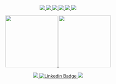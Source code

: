 <br/><br/>
<!---
<p align="center">
 <img src="https://github.com/kevscript/kevscript/blob/master/name.png" />
</p>
<br/>
-->

<p align="center">
    </a>
    <a href="https://www.kevinostafinski.com">
    <img src="https://img.shields.io/badge/-Windows_10-informational?style=flat&logo=windows&logoColor=00adef&color=22223b&labelColor=22223b&logoWidth=12" />
   </a>
   <a href="https://www.kevinostafinski.com">
    <img src="https://img.shields.io/badge/-VS_Code-informational?style=flat&logo=visualstudiocode&logoColor=0078d7&color=22223b&labelColor=22223b&logoWidth=12" />
   </a>
    <a href="https://www.kevinostafinski.com">
    <img src="https://img.shields.io/badge/-Javascript-informational?style=flat&logo=javascript&logoColor=c9ada7b&color=22223b&labelColor=22223b&logoWidth=12" />
   </a>
    <a href="https://www.kevinostafinski.com">
    <img src="https://img.shields.io/badge/-Typescript-informational?style=flat&logo=typescript&logoColor=c9ada7b&color=22223b&labelColor=22223b&logoWidth=12" />
   </a>
    <a href="https://www.kevinostafinski.com">
    <img src="https://img.shields.io/badge/-React-informational?style=flat&logo=react&logoColor=c9ada7b&color=22223b&labelColor=22223b&logoWidth=12" />
   </a>   
 <a href="https://www.kevinostafinski.com">
    <img src="https://img.shields.io/badge/-Node-informational?style=flat&logo=Node.js&logoColor=c9ada7b&color=22223b&labelColor=22223b&logoWidth=12" />
</p>

<p align="center">
 <img height="165" src="https://github-readme-stats.vercel.app/api/top-langs/?username=kevscript&layout=compact&theme=dracula&border_radius=0&bg_color=90,383A54,22223b&title_color=f2e9e4&hide_border=true&langs_count=6" />
 <img height="165" src="https://github-readme-stats.vercel.app/api?username=kevscript&show_icons=true&hide=issues&theme=dracula&bg_color=90,383A54,22223b&title_color=f2e9e4&hide_border=true&icon_color=c9ada7&text_color=f2e9e4&border_radius=0&hide_rank=true&custom_title=Activity&count_private=true" />
</p>

<p align="center">
   <a href="https://www.kevinostafinski.com">
    <img src="https://img.shields.io/static/v1?logo=Keras&label=portfolio&message=website&logoColor=f2e9e4&labelColor=22223b&color=c9ada7&style=for-the-badge" />
  </a>
  <a href="https://www.linkedin.com/in/kevinostafinski">
    <img src="https://img.shields.io/static/v1?logo=LinkedIn&label=linkedin&message=available&logoColor=2867B2&labelColor=22223b&color=c9ada7&style=for-the-badge" alt="Linkedin Badge" />
  </a>
  <a href="https://twitter.com/kevscript">
    <img src="https://img.shields.io/static/v1?logo=twitter&label=twitter&message=follow&logoColor=00acee&labelColor=22223b&color=c9ada7&style=for-the-badge" />
  </a>
</p>

<br/>

<!-- <p align="center">
 <a href="https://github.com/kevscript/vscolors">
  <img src="https://github-readme-stats.vercel.app/api/pin/?username=kevscript&repo=vscolors&theme=dracula&bg_color=22223b&title_color=f2e9e4&border_radius=0&hide_border=true&icon_color=4a4e69&text_color=c9ada7" />
 </a>
 <a href="https://github.com/kevscript/SnipLib">
  <img src="https://github-readme-stats.vercel.app/api/pin/?username=kevscript&repo=SnipLib&theme=dracula&bg_color=22223b&title_color=f2e9e4&border_radius=0&hide_border=true&icon_color=4a4e69&text_color=c9ada7" />
 </a>
</p>
<p align="center">
 <a href="https://github.com/kevscript/GoneRank">
  <img src="https://github-readme-stats.vercel.app/api/pin/?username=kevscript&repo=GoneRank&theme=dracula&bg_color=22223b&title_color=f2e9e4&border_radius=0&hide_border=true&icon_color=4a4e69&text_color=c9ada7" />
 </a>
 <a href="https://github.com/kevscript/Binge-Watcher">
   <img src="https://github-readme-stats.vercel.app/api/pin/?username=kevscript&repo=Binge-Watcher&theme=dracula&bg_color=22223b&title_color=f2e9e4&border_radius=0&hide_border=true&icon_color=4a4e69&text_color=c9ada7" />
  </a>
</p>
<p align="center">
 <a href="https://github.com/kevscript/Tripeo">
  <img src="https://github-readme-stats.vercel.app/api/pin/?username=kevscript&repo=Tripeo&theme=dracula&bg_color=22223b&title_color=f2e9e4&border_radius=0&hide_border=true&icon_color=4a4e69&text_color=c9ada7" />
 </a>
 <a href="https://github.com/kevscript/tempeo">
  <img src="https://github-readme-stats.vercel.app/api/pin/?username=kevscript&repo=tempeo&theme=dracula&bg_color=22223b&title_color=f2e9e4&border_radius=0&hide_border=true&icon_color=4a4e69&text_color=c9ada7" />
 </a>
</p> -->

